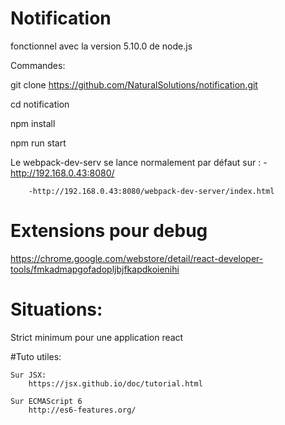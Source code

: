 # Notification

fonctionnel avec la version 5.10.0 de node.js

Commandes:

git clone https://github.com/NaturalSolutions/notification.git


cd notification

npm install

npm run start

Le webpack-dev-serv se lance normalement par défaut sur :
		-http://192.168.0.43:8080/

		-http://192.168.0.43:8080/webpack-dev-server/index.html
		
# Extensions pour debug
https://chrome.google.com/webstore/detail/react-developer-tools/fmkadmapgofadopljbjfkapdkoienihi

# Situations:


Strict minimum pour une application react

#Tuto utiles:

	Sur JSX:
		https://jsx.github.io/doc/tutorial.html

	Sur ECMAScript 6
		http://es6-features.org/


